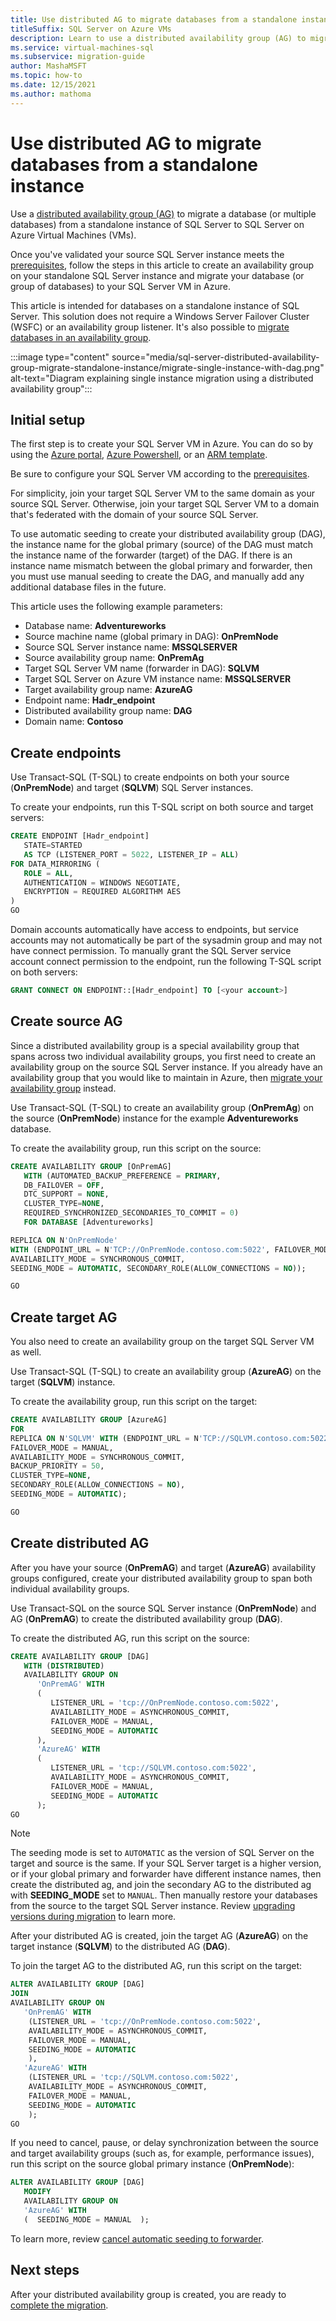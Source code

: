 ```yaml
---
title: Use distributed AG to migrate databases from a standalone instance 
titleSuffix: SQL Server on Azure VMs
description: Learn to use a distributed availability group (AG) to migrate a database (or multiple databases) from a standalone instance of SQL Server to a target SQL Server on Azure VM. 
ms.service: virtual-machines-sql
ms.subservice: migration-guide
author: MashaMSFT
ms.topic: how-to
ms.date: 12/15/2021
ms.author: mathoma
---
```

# Use distributed AG to migrate databases from a standalone instance 

Use a [distributed availability group (AG)](/sql/database-engine/availability-groups/windows/distributed-availability-groups) to migrate a database (or multiple databases) from a standalone instance of SQL Server to SQL Server on Azure Virtual Machines (VMs). 

Once you've validated your source SQL Server instance meets the [prerequisites](sql-server-distributed-availability-group-migrate-prerequisites.md), follow the steps in this article to create an availability group on your standalone SQL Server instance and migrate your database (or group of databases) to your SQL Server VM in Azure. 

This article is intended for databases on a standalone instance of SQL Server. This solution does not require a Windows Server Failover Cluster (WSFC) or an availability group listener. It's also possible to [migrate databases in an availability group](sql-server-distributed-availability-group-migrate-ag.md). 

:::image type="content" source="media/sql-server-distributed-availability-group-migrate-standalone-instance/migrate-single-instance-with-dag.png" alt-text="Diagram explaining single instance migration using a distributed availability group":::

## Initial setup

The first step is to create your SQL Server VM in Azure. You can do so by using the [Azure portal](../../virtual-machines/windows/sql-vm-create-portal-quickstart.md), [Azure Powershell](../../virtual-machines/windows/sql-vm-create-powershell-quickstart.md), or an [ARM template](../../virtual-machines/windows/create-sql-vm-resource-manager-template.md). 

Be sure to configure your SQL Server VM according to the [prerequisites](sql-server-distributed-availability-group-migrate-prerequisites.md). 

For simplicity, join your target SQL Server VM to the same domain as your source SQL Server. Otherwise, join your target SQL Server VM to a domain that's federated with the domain of your source SQL Server. 

To use automatic seeding to create your distributed availability group (DAG), the instance name for the global primary (source) of the DAG must match the instance name of the forwarder (target) of the DAG. If there is an instance name mismatch between the global primary and forwarder, then you must use manual seeding to create the DAG, and manually add any additional database files in the future.

This article uses the following example parameters:

- Database name: **Adventureworks**
- Source machine name (global primary in DAG): **OnPremNode**
- Source SQL Server instance name: **MSSQLSERVER**
- Source availability group name: **OnPremAg**
- Target SQL Server VM name (forwarder in DAG): **SQLVM**
- Target SQL Server on Azure VM instance name: **MSSQLSERVER**
- Target availability group name: **AzureAG**
- Endpoint name: **Hadr_endpoint**
- Distributed availability group name: **DAG**
- Domain name: **Contoso** 

## Create endpoints

Use Transact-SQL (T-SQL) to create endpoints on both your source (**OnPremNode**) and target (**SQLVM**) SQL Server instances. 

To create your endpoints, run this T-SQL script on both source and target servers: 

```sql
CREATE ENDPOINT [Hadr_endpoint]  
   STATE=STARTED 
   AS TCP (LISTENER_PORT = 5022, LISTENER_IP = ALL) 
FOR DATA_MIRRORING ( 
   ROLE = ALL,  
   AUTHENTICATION = WINDOWS NEGOTIATE, 
   ENCRYPTION = REQUIRED ALGORITHM AES 
) 
GO 
```

Domain accounts automatically have access to endpoints, but service accounts may not automatically be part of the sysadmin group and may not have connect permission. To manually grant the SQL Server service account connect permission to the endpoint,  run the following T-SQL script on both servers: 

```sql
GRANT CONNECT ON ENDPOINT::[Hadr_endpoint] TO [<your account>] 
```

## Create source AG

Since a distributed availability group is a special availability group that spans across two individual availability groups, you first need to create an availability group on the source SQL Server instance. If you already have an availability group that you would like to maintain in Azure, then [migrate your availability group](sql-server-distributed-availability-group-migrate-ag.md) instead. 

Use Transact-SQL (T-SQL) to create an availability group (**OnPremAg**) on the source (**OnPremNode**) instance for the example **Adventureworks** database. 

To create the availability group, run this script on the source: 

```sql
CREATE AVAILABILITY GROUP [OnPremAG] 
   WITH (AUTOMATED_BACKUP_PREFERENCE = PRIMARY, 
   DB_FAILOVER = OFF, 
   DTC_SUPPORT = NONE, 
   CLUSTER_TYPE=NONE, 
   REQUIRED_SYNCHRONIZED_SECONDARIES_TO_COMMIT = 0) 
   FOR DATABASE [Adventureworks] 

REPLICA ON N'OnPremNode' 
WITH (ENDPOINT_URL = N'TCP://OnPremNode.contoso.com:5022', FAILOVER_MODE = AUTOMATIC, 
AVAILABILITY_MODE = SYNCHRONOUS_COMMIT, 
SEEDING_MODE = AUTOMATIC, SECONDARY_ROLE(ALLOW_CONNECTIONS = NO)); 

GO 
```

## Create target AG

You also need to create an availability group on the target SQL Server VM as well. 

Use Transact-SQL (T-SQL) to create an availability group (**AzureAG**) on the target (**SQLVM**) instance. 

To create the availability group, run this script on the target: 

```sql
CREATE AVAILABILITY GROUP [AzureAG]
FOR
REPLICA ON N'SQLVM' WITH (ENDPOINT_URL = N'TCP://SQLVM.contoso.com:5022',    
FAILOVER_MODE = MANUAL,    
AVAILABILITY_MODE = SYNCHRONOUS_COMMIT,    
BACKUP_PRIORITY = 50,
CLUSTER_TYPE=NONE,     
SECONDARY_ROLE(ALLOW_CONNECTIONS = NO),    
SEEDING_MODE = AUTOMATIC);    

GO 
```

## Create distributed AG 

After you have your source (**OnPremAG**) and target (**AzureAG**) availability groups configured, create your distributed availability group to span both individual availability groups. 

Use Transact-SQL on the source SQL Server instance (**OnPremNode**) and AG (**OnPremAG**) to create the distributed availability group (**DAG**). 

To create the distributed AG, run this script on the source: 

```sql
CREATE AVAILABILITY GROUP [DAG]   
   WITH (DISTRIBUTED)    
   AVAILABILITY GROUP ON 
      'OnPremAG' WITH    
      (		 
         LISTENER_URL = 'tcp://OnPremNode.contoso.com:5022',   
         AVAILABILITY_MODE = ASYNCHRONOUS_COMMIT,   
         FAILOVER_MODE = MANUAL,    
         SEEDING_MODE = AUTOMATIC    
      ),    
      'AzureAG' WITH     
      (    
         LISTENER_URL = 'tcp://SQLVM.contoso.com:5022',  
         AVAILABILITY_MODE = ASYNCHRONOUS_COMMIT,    
         FAILOVER_MODE = MANUAL,    
         SEEDING_MODE = AUTOMATIC    
      );    
GO   

```

>[!NOTE]
> The seeding mode is set to `AUTOMATIC` as the version of SQL Server on the target and source is the same. If your SQL Server target is a higher version, or if your global primary and forwarder have different instance names, then create the distributed ag, and join the secondary AG to the distributed ag with **SEEDING_MODE** set to `MANUAL`. Then manually restore your databases from the source to the target SQL Server instance. Review [upgrading versions during migration](/sql/database-engine/availability-groups/windows/distributed-availability-groups#cautions-when-using-distributed-availability-groups-to-migrate-to-higher-sql-server-versions) to learn more. 

After your distributed AG is created, join the target AG (**AzureAG**) on the target instance (**SQLVM**) to the distributed AG (**DAG**). 

To join the target AG to the distributed AG, run this script on the target: 

```sql
ALTER AVAILABILITY GROUP [DAG]    
JOIN    
AVAILABILITY GROUP ON   
   'OnPremAG' WITH    
 	(LISTENER_URL = 'tcp://OnPremNode.contoso.com:5022', 
    AVAILABILITY_MODE = ASYNCHRONOUS_COMMIT,  
    FAILOVER_MODE = MANUAL,  
    SEEDING_MODE = AUTOMATIC  
 	),   
   'AzureAG' WITH 
 	(LISTENER_URL = 'tcp://SQLVM.contoso.com:5022',    
    AVAILABILITY_MODE = ASYNCHRONOUS_COMMIT,   
    FAILOVER_MODE = MANUAL,    
    SEEDING_MODE = AUTOMATIC    
 	);     
GO  
```

If you need to cancel, pause, or delay synchronization between the source and target availability groups (such as, for example, performance issues), run this script on the source global primary instance (**OnPremNode**): 

```sql
ALTER AVAILABILITY GROUP [DAG] 
   MODIFY  
   AVAILABILITY GROUP ON   
   'AzureAG' WITH 
   (  SEEDING_MODE = MANUAL  );  
```

To learn more, review [cancel automatic seeding to forwarder](/sql/database-engine/availability-groups/windows/configure-distributed-availability-groups#cancel-automatic-seeding-to-forwarder). 

## Next steps

After your distributed availability group is created, you are ready to [complete the migration](sql-server-distributed-availability-group-complete-migration.md). 
